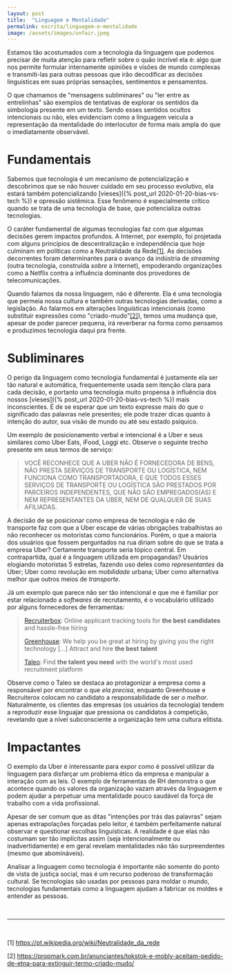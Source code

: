 ```yaml
---
layout: post
title:  "Linguagem e Mentalidade"
permalink: escrita/linguagem-e-mentalidade
image: /assets/images/unfair.jpeg
---
```


Estamos tão acostumados com a tecnologia da linguagem que podemos precisar de
muita atenção para refletir sobre o quão incrível ela é: algo que nos permite
formular internamente opiniões e visões de mundo complexas e transmiti-las para
outras pessoas que irão decodificar as decisões linguísticas em suas próprias
sensações, sentimentos e pensamentos.

O que chamamos de "mensagens subliminares" ou "ler entre as entrelinhas" são
exemplos de tentativas de explorar os sentidos da simbologia presente em um
texto. Sendo esses sentidos ocultos intencionais ou não, eles evidenciam como a
linguagem veicula a representação da mentalidade do interlocutor de forma mais
ampla do que o imediatamente observável.

<!--more-->

# Fundamentais

Sabemos que tecnologia é um mecanismo de potencialização e descobrimos que se
não houver cuidado em seu processo evolutivo, ela estará também potencializando
[vieses]({% post_url 2020-01-20-bias-vs-tech %}) e opressão sistêmica. Esse
fenômeno é especialmente crítico quando se trata de uma tecnologia de base, que
potencializa outras tecnologias.

O caráter fundamental de algumas tecnologias faz com que algumas decisões gerem
impactos profundos. A Internet, por exemplo, foi projetada com alguns princípios
de descentralização e independência que hoje culminam em políticas como a
Neutralidade da Rede[[1]](#1). As decisões decorrentes foram determinantes para
o avanço da indústria de _streaming_ (outra tecnologia, construída *sobre* a
Internet), empoderando organizações como a Netflix contra a influência dominante
dos provedores de telecomunicações.

Quando falamos da nossa linguagem, não é diferente. Ela é uma tecnologia que
permeia nossa cultura e também outras tecnologias derivadas, como a legislação.
Ao falarmos em alterações linguísticas intencionais (como substituir expressões
como "criado-mudo"[[2]](#2)), temos uma mudança que, apesar de poder parecer
pequena, irá reverberar na forma como pensamos e produzimos tecnologia daqui pra
frente.

# Subliminares

O perigo da linguagem como tecnologia fundamental é justamente ela ser tão
natural e automática, frequentemente usada sem itenção clara para cada decisão,
e portanto uma tecnologia muito propensa à influência dos nossos [vieses]({%
post_url 2020-01-20-bias-vs-tech %}) mais inconscientes. É de se esperar que um
texto expresse mais do que o significado das palavras nele presentes; ele pode
trazer dicas quanto à intenção do autor, sua visão de mundo ou até seu estado
psíquico.

Um exemplo de posicionamento verbal e intencional é a Uber e seus similares como
Uber Eats, iFood, Loggi etc. Observe o seguinte trecho presente em seus termos
de serviço:

> VOCÊ RECONHECE QUE A UBER NÃO É FORNECEDORA DE BENS, NÃO PRESTA SERVIÇOS DE
> TRANSPORTE OU LOGÍSTICA, NEM FUNCIONA COMO TRANSPORTADORA, E QUE TODOS ESSES
> SERVIÇOS DE TRANSPORTE OU LOGÍSTICA SÃO PRESTADOS POR PARCEIROS INDEPENDENTES,
> QUE NÃO SÃO EMPREGADOS(AS) E NEM REPRESENTANTES DA UBER, NEM DE QUALQUER DE
> SUAS AFILIADAS.

A decisão de se posicionar como empresa de tecnologia e não de transporte faz
com que a Uber escape de várias obrigações trabalhistas ao não reconhecer os
motoristas como funcionários. Porém, o que a maioria dos usuários que fossem
perguntados na rua diriam sobre do que se trata a empresa Uber? Certamente
transporte seria tópico central. Em contrapartida, qual é a linguagem utilizada
em propagandas? Usuários elogiando motoristas 5 estrelas, fazendo uso deles como
*representantes* da Uber; Uber como revolução em *mobilidade* urbana; Uber como
alternativa melhor que outros meios de *transporte*.

Já um exemplo que parece não ser tão intencional e que me é familiar por estar
relacionado a _softwares_ de recrutamento, é o vocabulário utilizado por alguns
fornecedores de ferramentas:

>[Recruiterbox](<https://web.archive.org/web/20200302150808/https://recruiterbox.com/>):
>Online applicant tracking tools for **the best candidates** and hassle-free
>hiring
>
>[Greenhouse](<https://web.archive.org/web/20200308163357/https://www.greenhouse.io/>):
>We help you be great at hiring by giving you the right technology [...] Attract
>and hire **the best talent**
>
>[Taleo](<https://web.archive.org/web/*/https://www.oracle.com/applications/taleo.html>):
>Find **the talent you need** with the world's most used recruitment platform

Observe como o Taleo se destaca ao protagonizar a empresa como a responsável por
encontrar o que _ela precisa_, enquanto Greenhouse e Recruiterox colocam no
candidato a responsabilidade de ser _o melhor_. Naturalmente, os clientes das
empresas (os usuários da tecnologia) tendem a reproduzir esse linguajar que
pressiona os candidatos à competição, revelando que a nível subconsciente a
organização tem uma cultura elitista.

# Impactantes

O exemplo da Uber é interessante para expor como é possível utilizar da
linguagem para disfarçar um problema ético da empresa e manipular a interação
com as leis. O exemplo de ferramentas de RH demonstra o que acontece quando os
valores da organização vazam através da linguagem e podem ajudar a perpetuar uma
mentalidade pouco saudável da força de trabalho com a vida profissional.

Apesar de ser comum que as ditas "intenções por trás das palavras" sejam apenas
extrapolações forçadas pelo leitor, é também perfeitamente natural observar e
questionar escolhas linguísticas. A realidade é que elas não costumam ser tão
implícitas assim (seja intencionalmente ou inadvertidamente) e em geral revelam
mentalidades não tão surpreendentes (mesmo que abomináveis).

Analisar a linguagem como tecnologia é importante não somente do ponto de vista
de justiça social, mas é um recurso poderoso de transformação cultural. Se
tecnologias são usadas por pessoas para moldar o mundo, tecnologias fundamentais
como a linguagem ajudam a fabricar os moldes e entender as pessoas.

<br>

---

<br>

<a id="1">[1]</a> <https://pt.wikipedia.org/wiki/Neutralidade_da_rede> <br>

<a id="2">[2]</a> <https://propmark.com.br/anunciantes/tokstok-e-mobly-aceitam-pedido-de-etna-para-extinguir-termo-criado-mudo/> <br>
